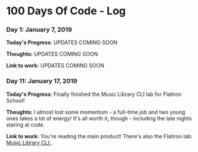 # 100 Days Of Code - Log

### Day 1: January 7, 2019

**Today's Progress**: UPDATES COMING SOON
<!--Fixed CSS, worked on canvas functionality for the app.-->

**Thoughts:** UPDATES COMING SOON
<!--I really struggled with CSS, but, overall, I feel like I am slowly getting better at it. Canvas is still new for me, but I managed to figure out some basic functionality.-->

**Link to work:** UPDATES COMING SOON
<!--[Calculator App](http://www.example.com)-->

### Day 11: January 17, 2019

**Today's Progress**: Finally finished the Music Library CLI lab for Flatiron School! 
<!--Fixed CSS, worked on canvas functionality for the app.-->

**Thoughts:** I almost lost some momentum - a full-time job and two young ones takes a lot of energy! It's all worth it, though - including the late nights staring at code. 
<!--I really struggled with CSS, but, overall, I feel like I am slowly getting better at it. Canvas is still new for me, but I managed to figure out some basic functionality.-->

**Link to work:** You're reading the main product! There's also the Flatiron lab: <a href='https://github.com/cbituin/ruby-music-library-cli-v-000' target='blank'>Music Library CLI.</a>.
<!--[Calculator App](http://www.example.com)-->

<!--### Day 1: June 27, Monday-->

<!--**Today's Progress**: I've gone through many exercises on FreeCodeCamp.-->

<!--**Thoughts** I've recently started coding, and it's a great feeling when I finally solve an algorithm challenge after a lot of attempts and hours spent.-->

<!--**Link(s) to work**-->
<!--1. [Find the Longest Word in a String](https://www.freecodecamp.com/challenges/find-the-longest-word-in-a-string)-->
<!--2. [Title Case a Sentence](https://www.freecodecamp.com/challenges/title-case-a-sentence)-->
